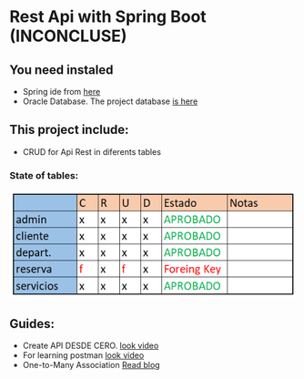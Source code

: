 # Rest Api with Spring Boot (INCONCLUSE)

## You need instaled
+ Spring ide from [here](https://spring.io/tools)
+ Oracle Database. The project database [is here](https://github.com/MatiasSolisBello/TR_RestApi/blob/main/RESPALDO.sql)

## This project include:
+ CRUD for Api Rest in diferents tables

### State of tables:
![](https://github.com/MatiasSolisBello/TR_RestApi/blob/main/Captura.PNG)

## Guides:

+ Create API DESDE CERO. [look video](https://www.youtube.com/watch?v=jO-o3qQZDuU&list=LL&index=2)
+ For learning postman [look video](https://www.youtube.com/watch?v=wGh6t5J9JZg&list=LL&index=4)
+ One-to-Many Association [Read blog](https://grokonez.com/spring-framework/spring-boot/spring-jpa-hibernate-one-to-many-association-postgresql-springboot-crud-restapis-post-get-put-delete-example)
